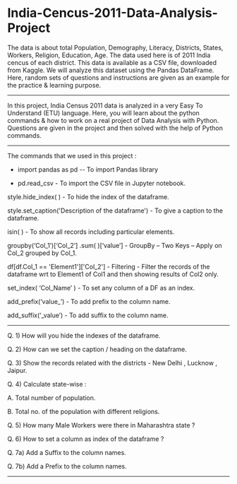 # India-Cencus-2011-Data-Analysis-Project
The data is about total Population, Demography, Literacy, Districts, States, Workers, Religion, Education, Age.  The data used here is of 2011 India cencus of each district.  This data is available as a CSV file, downloaded from Kaggle.  We will analyze this dataset using the Pandas DataFrame.  Here, random sets of questions and instructions are given as an example for the practice &amp; learning purpose.



------------------------------------------------------
In this project, India Census 2011 data is analyzed in a very Easy To Understand (ETU) language.
Here, you will learn about the python commands & how to work on a real project of Data Analysis with Python. 
Questions are given in the project and then solved with the help of Python commands.

-----------------------------------------------------------------------

The commands that we used in this project :

* import pandas as pd -- To import Pandas library


* pd.read_csv - To import the CSV file in Jupyter notebook.


style.hide_index( ) - To hide the index of the dataframe.


style.set_caption('Description of the dataframe') - To give a caption to the dataframe.


isin( ) - To show all records including particular elements.


groupby(‘Col_1’)[‘Col_2’] .sum( )[‘value’] - GroupBy – Two Keys – Apply on Col_2 grouped by Col_1.


df[df.Col_1 == 'Element1']['Col_2'] - Filtering - Filter the records of the dataframe wrt to Element1 of Col1 and then showing results of Col2 only.


set_index( ‘Col_Name’ ) - To set any column of a DF as an index.


add_prefix(‘value_’) - To add prefix to the column name.


add_suffix(‘_value’) - To add suffix to the column name.



-----------------------------------------------------------------------------------

Q. 1) How will you hide the indexes of the dataframe.


Q. 2) How can we set the caption / heading on the dataframe.


Q. 3) Show the records related with the districts - New Delhi , Lucknow , Jaipur.


Q. 4) Calculate state-wise :

A. Total number of population.

B. Total no. of the population with different religions.


Q. 5) How many Male Workers were there in Maharashtra state ?


Q. 6) How to set a column as index of the dataframe ?

Q. 7a) Add a Suffix to the column names.

Q. 7b) Add a Prefix to the column names.



------------------------------------------------------
